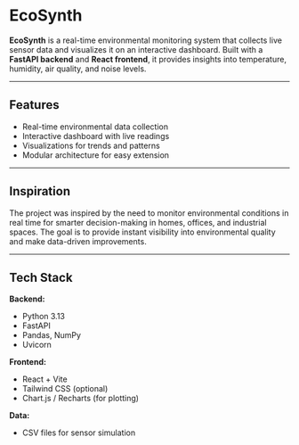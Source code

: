 # EcoSynth

**EcoSynth** is a real-time environmental monitoring system that collects live sensor data and visualizes it on an interactive dashboard. Built with a **FastAPI backend** and **React frontend**, it provides insights into temperature, humidity, air quality, and noise levels.

---

## Features

- Real-time environmental data collection
- Interactive dashboard with live readings
- Visualizations for trends and patterns
- Modular architecture for easy extension

---

## Inspiration

The project was inspired by the need to monitor environmental conditions in real time for smarter decision-making in homes, offices, and industrial spaces. The goal is to provide instant visibility into environmental quality and make data-driven improvements.

---

## Tech Stack

**Backend:**
- Python 3.13
- FastAPI
- Pandas, NumPy
- Uvicorn

**Frontend:**
- React + Vite
- Tailwind CSS (optional)
- Chart.js / Recharts (for plotting)

**Data:**
- CSV files for sensor simulation
